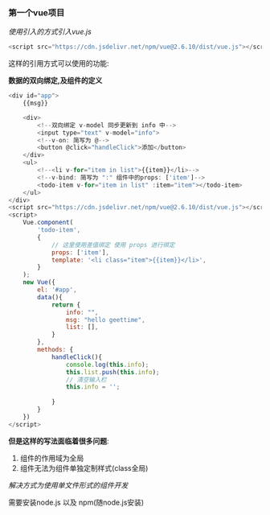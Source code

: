 ### 第一个vue项目



*使用引入的方式引入vue.js*​

```js
<script src="https://cdn.jsdelivr.net/npm/vue@2.6.10/dist/vue.js"></script>
```



这样的引用方式可以使用的功能:

**数据的双向绑定,及组件的定义**

```js
<div id="app">
    {{msg}}

    <div>
        <!--双向绑定 v-model 同步更新到 info 中-->
        <input type="text" v-model="info">
        <!--v-on: 简写为 @-->
        <button @click="handleClick">添加</button>
    </div>
    <ul>
        <!--<li v-for="item in list">{{item}}</li>-->
        <!--v-bind: 简写为 ":" 组件中的props: ['item']-->
        <todo-item v-for="item in list" :item="item"></todo-item>
    </ul>
</div>
<script src="https://cdn.jsdelivr.net/npm/vue@2.6.10/dist/vue.js"></script>
<script>
    Vue.component(
        'todo-item',
        {
            // 这里使用差值绑定 使用 props 进行绑定
            props: ['item'],
            template: '<li class="item">{{item}}</li>',
        }
    );
    new Vue({
        el: '#app',
        data(){
            return {
                info: "",
                msg: "hello geettime",
                list: [],
            }
        },
        methods: {
            handleClick(){
                console.log(this.info);
                this.list.push(this.info);
                // 清空输入栏
                this.info = '';
 
            }
        }
    })
</script>
```

**但是这样的写法面临着很多问题**:

1. 组件的作用域为全局
2. 组件无法为组件单独定制样式(class全局)



*解决方式为使用单文件形式的组件开发*

需要安装node.js 以及 npm(随node.js安装)